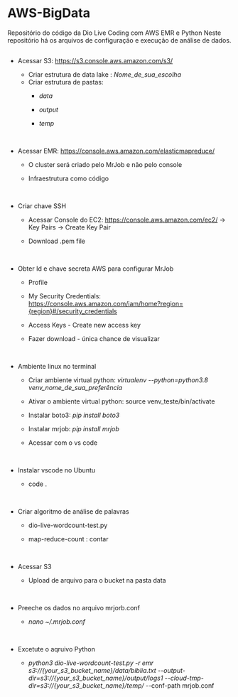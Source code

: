 # AWS-BigData
 Repositório do código da Dio Live Coding com AWS EMR e Python Neste repositório há os arquivos de configuração e execução de análise de dados.

## 

* Acessar S3: https://s3.console.aws.amazon.com/s3/ 
  * Criar estrutura de data lake : _Nome_de_sua_escolha_
  * Criar estrutura de pastas:
    * _data_

    * _output_

    * _temp_

      ​

* Acessar EMR: https://console.aws.amazon.com/elasticmapreduce/
    * O cluster será criado pelo MrJob e não pelo console

    * Infraestrutura como código 

      ​

* Criar chave SSH
    * Acessar  Console do EC2: https://console.aws.amazon.com/ec2/ -> Key Pairs -> Create Key Pair	

    * Download .pem file

      ​

* Obter Id e chave secreta AWS para configurar MrJob
   * Profile

   * My Security Credentials: https://console.aws.amazon.com/iam/home?region={region}#/security_credentials

   * Access Keys - Create new access key

   * Fazer download - única chance de visualizar

     ​

* Ambiente linux no terminal
   * Criar ambiente virtual python: _virtualenv --python=python3.8 venv_nome_de_sua_preferência_

   * Ativar o ambiente virtual python: source venv_teste/bin/activate

   * Instalar boto3: _pip install boto3_

   * Instalar mrjob: _pip install mrjob_

   * Acessar com o vs code

     ​

* Instalar vscode no Ubuntu
   *  code .

      ​

* Criar algoritmo de análise de palavras
   * dio-live-wordcount-test.py

   * map-reduce-count : contar

     ​

* Acessar S3
   * Upload de arquivo para o bucket na pasta data

     ​

* Preeche os dados no arquivo mrjorb.conf

   * _nano ~/.mrjob.conf_

     ​

* Excetute o aqruivo Python

   * _python3 dio-live-wordcount-test.py -r emr s3://{your_s3_bucket_name}/data/biblia.txt --output-dir=s3://{your_s3_bucket_name}/output/logs1 --cloud-tmp-dir=s3://{your_s3_bucket_name}/temp/_ --conf-path mrjob.conf

      